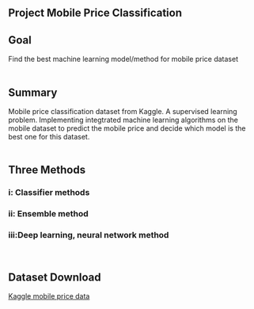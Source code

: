 
## Project Mobile Price Classification 

## Goal
Find the best machine learning model/method for mobile price dataset
<br/>
<br/>
## Summary
Mobile price classification dataset from Kaggle. A supervised learning problem. Implementing integtrated machine learning algorithms on the mobile dataset to predict the mobile price and decide which model is the best one for this dataset. 
<br/>
<br/>

## Three Methods<br/>
### i:  Classifier methods <br/>
### ii: Ensemble method  <br/>
### iii:Deep learning, neural network method <br/>
<br/>

## Dataset Download
[Kaggle mobile price data](https://www.kaggle.com/datasets/iabhishekofficial/mobile-price-classification)